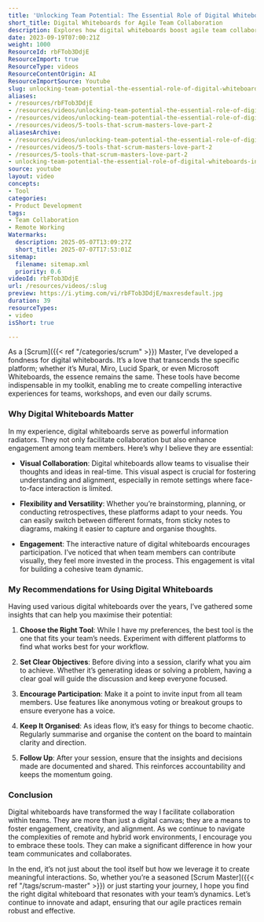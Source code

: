 ```yaml
---
title: 'Unlocking Team Potential: The Essential Role of Digital Whiteboards in Agile Collaboration'
short_title: Digital Whiteboards for Agile Team Collaboration
description: Explores how digital whiteboards boost agile team collaboration, engagement, and organisation, offering practical tips for effective use in remote and hybrid work settings.
date: 2023-09-19T07:00:21Z
weight: 1000
ResourceId: rbFTob3DdjE
ResourceImport: true
ResourceType: videos
ResourceContentOrigin: AI
ResourceImportSource: Youtube
slug: unlocking-team-potential-the-essential-role-of-digital-whiteboards-in-agile-collaboration
aliases:
- /resources/rbFTob3DdjE
- /resources/videos/unlocking-team-potential-the-essential-role-of-digital-whiteboards-in-agile-collaboration-rbFTob3DdjE
- /resources/videos/unlocking-team-potential-the-essential-role-of-digital-whiteboards-in-agile-collaboration
- /resources/videos/5-tools-that-scrum-masters-love-part-2
aliasesArchive:
- /resources/videos/unlocking-team-potential-the-essential-role-of-digital-whiteboards-in-agile-collaboration
- /resources/videos/5-tools-that-scrum-masters-love-part-2
- /resources/5-tools-that-scrum-masters-love-part-2
- unlocking-team-potential-the-essential-role-of-digital-whiteboards-in-agile-collaboration-rbFTob3DdjE
source: youtube
layout: video
concepts:
- Tool
categories:
- Product Development
tags:
- Team Collaboration
- Remote Working
Watermarks:
  description: 2025-05-07T13:09:27Z
  short_title: 2025-07-07T17:53:01Z
sitemap:
  filename: sitemap.xml
  priority: 0.6
videoId: rbFTob3DdjE
url: /resources/videos/:slug
preview: https://i.ytimg.com/vi/rbFTob3DdjE/maxresdefault.jpg
duration: 39
resourceTypes:
- video
isShort: true

---
```

As a [Scrum]({{< ref "/categories/scrum" >}}) Master, I’ve developed a fondness for digital whiteboards. It’s a love that transcends the specific platform; whether it’s Mural, Miro, Lucid Spark, or even Microsoft Whiteboards, the essence remains the same. These tools have become indispensable in my toolkit, enabling me to create compelling interactive experiences for teams, workshops, and even our daily scrums.

### Why Digital Whiteboards Matter

In my experience, digital whiteboards serve as powerful information radiators. They not only facilitate collaboration but also enhance engagement among team members. Here’s why I believe they are essential:

- **Visual Collaboration**: Digital whiteboards allow teams to visualise their thoughts and ideas in real-time. This visual aspect is crucial for fostering understanding and alignment, especially in remote settings where face-to-face interaction is limited.

- **Flexibility and Versatility**: Whether you’re brainstorming, planning, or conducting retrospectives, these platforms adapt to your needs. You can easily switch between different formats, from sticky notes to diagrams, making it easier to capture and organise thoughts.

- **Engagement**: The interactive nature of digital whiteboards encourages participation. I’ve noticed that when team members can contribute visually, they feel more invested in the process. This engagement is vital for building a cohesive team dynamic.

### My Recommendations for Using Digital Whiteboards

Having used various digital whiteboards over the years, I’ve gathered some insights that can help you maximise their potential:

1. **Choose the Right Tool**: While I have my preferences, the best tool is the one that fits your team’s needs. Experiment with different platforms to find what works best for your workflow.

2. **Set Clear Objectives**: Before diving into a session, clarify what you aim to achieve. Whether it’s generating ideas or solving a problem, having a clear goal will guide the discussion and keep everyone focused.

3. **Encourage Participation**: Make it a point to invite input from all team members. Use features like anonymous voting or breakout groups to ensure everyone has a voice.

4. **Keep It Organised**: As ideas flow, it’s easy for things to become chaotic. Regularly summarise and organise the content on the board to maintain clarity and direction.

5. **Follow Up**: After your session, ensure that the insights and decisions made are documented and shared. This reinforces accountability and keeps the momentum going.

### Conclusion

Digital whiteboards have transformed the way I facilitate collaboration within teams. They are more than just a digital canvas; they are a means to foster engagement, creativity, and alignment. As we continue to navigate the complexities of remote and hybrid work environments, I encourage you to embrace these tools. They can make a significant difference in how your team communicates and collaborates.

In the end, it’s not just about the tool itself but how we leverage it to create meaningful interactions. So, whether you’re a seasoned [Scrum Master]({{< ref "/tags/scrum-master" >}}) or just starting your journey, I hope you find the right digital whiteboard that resonates with your team’s dynamics. Let’s continue to innovate and adapt, ensuring that our agile practices remain robust and effective.
